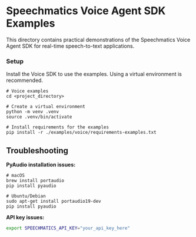 # Speechmatics Voice Agent SDK Examples

This directory contains practical demonstrations of the Speechmatics Voice Agent SDK for real-time speech-to-text applications.

### Setup

Install the Voice SDK to use the examples. Using a virtual environment is recommended.

```shell
# Voice examples
cd <project_directory>

# Create a virtual environment
python -m venv .venv
source .venv/bin/activate

# Install requirements for the examples
pip install -r ./examples/voice/requirements-examples.txt
```

## Troubleshooting

**PyAudio installation issues:**

```shell
# macOS
brew install portaudio
pip install pyaudio

# Ubuntu/Debian
sudo apt-get install portaudio19-dev
pip install pyaudio
```

**API key issues:**

```bash
export SPEECHMATICS_API_KEY="your_api_key_here"
```
